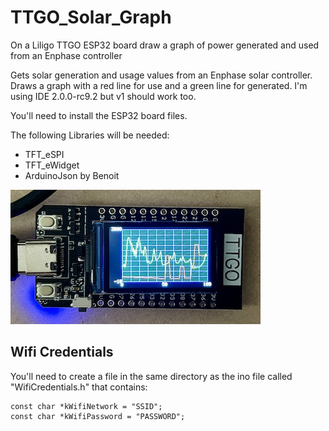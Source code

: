 # TTGO_Solar_Graph
On a Liligo TTGO ESP32 board draw a graph of power generated and used from an Enphase controller

Gets solar generation and usage values from an Enphase solar controller.
  Draws a graph with a red line for use and a green line for generated.
  I'm using IDE 2.0.0-rc9.2 but v1 should work too.

  You'll need to install the ESP32 board files.

  The following Libraries will be needed:
  * TFT_eSPI
  * TFT_eWidget
  * ArduinoJson by Benoit
  
![<# alt text #>](photo.JPG "photo.JPG")

## Wifi Credentials

You'll need to create a file in the same directory as the ino file called
"WifiCredentials.h" that contains:

```
const char *kWifiNetwork = "SSID";
const char *kWifiPassword = "PASSWORD";
```


